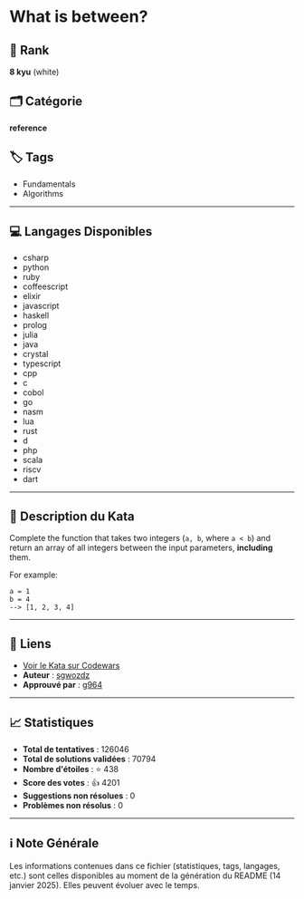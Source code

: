 # What is between?

## 🏅 Rank
**8 kyu** (white)

## 🗂️ Catégorie
**reference**

## 🏷️ Tags
- Fundamentals
- Algorithms

---

## 💻 Langages Disponibles
- csharp
- python
- ruby
- coffeescript
- elixir
- javascript
- haskell
- prolog
- julia
- java
- crystal
- typescript
- cpp
- c
- cobol
- go
- nasm
- lua
- rust
- d
- php
- scala
- riscv
- dart

---

## 📜 Description du Kata

Complete the function that takes two integers (`a, b`, where `a < b`) and return an array of all integers between the input parameters, **including** them.

For example:
```
a = 1
b = 4
--> [1, 2, 3, 4]
```

---

## 🔗 Liens
- [Voir le Kata sur Codewars](https://www.codewars.com/kata/55ecd718f46fba02e5000029)
- **Auteur** : [sgwozdz](https://www.codewars.com/users/sgwozdz)
- **Approuvé par** : [g964](https://www.codewars.com/users/g964)

---

## 📈 Statistiques
- **Total de tentatives** : 126046
- **Total de solutions validées** : 70794
- **Nombre d'étoiles** : ⭐ 438
- **Score des votes** : 👍 4201
- **Suggestions non résolues** : 0
- **Problèmes non résolus** : 0

---

## ℹ️ Note Générale
Les informations contenues dans ce fichier (statistiques, tags, langages, etc.) sont celles disponibles au moment de la génération du README (14 janvier 2025). Elles peuvent évoluer avec le temps.
